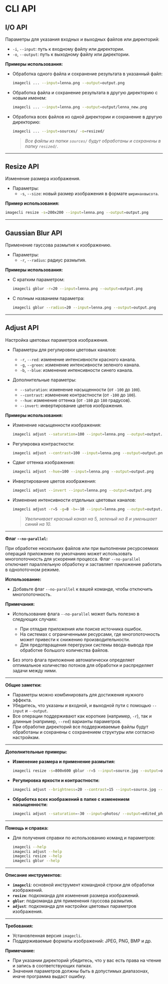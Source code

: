 # CLI API

## I/O API

Параметры для указания входных и выходных файлов или директорий:

- `-i`, `--input`: путь к входному файлу или директории.
- `-o`, `--output`: путь к выходному файлу или директории.

**Примеры использования:**

- Обработка одного файла и сохранение результата в указанный файл:

  ```bash
  imagecli ... --input=lenna.png --output=output.png
  ```

- Обработка файла и сохранение результата в другую директорию с новым именем:

  ```bash
  imagecli ... --input=lenna.png --output=output/lenna_new.png
  ```

- Обработка всех файлов из одной директории и сохранение в другую директорию:

  ```bash
  imagecli ... --input=sources/ -o=resized/
  ```

  > *Все файлы из папки `sources/` будут обработаны и сохранены в папку `resized/`.*

---

## Resize API

Изменение размера изображения.

- Параметры:
    - `-s`, `--size`: новый размер изображения в формате `ширинаxвысота`.

**Пример использования:**

```bash
imagecli resize -s=200x200 --input=lenna.png --output=output.png
```

---

## Gaussian Blur API

Применение гауссова размытия к изображению.

- Параметры:
    - `-r`, `--radius`: радиус размытия.

**Примеры использования:**

- С кратким параметром:

  ```bash
  imagecli gblur -r=20 --input=lenna.png --output=output.png
  ```

- С полным названием параметра:

  ```bash
  imagecli gblur --radius=20 --input=lenna.png --output=output.png
  ```

---

## Adjust API

Настройка цветовых параметров изображения.

- Параметры для регулировки цветовых каналов:

    - `-r`, `--red`: изменение интенсивности красного канала.
    - `-g`, `--green`: изменение интенсивности зеленого канала.
    - `-b`, `--blue`: изменение интенсивности синего канала.

- Дополнительные параметры:

    - `--saturation`: изменение насыщенности (от `-100` до `100`).
    - `--contrast`: изменение контрастности (от `-100` до `100`).
    - `--hue`: изменение оттенка (от `-180` до `180` градусов).
    - `--invert`: инвертирование цветов изображения.

**Примеры использования:**

- Изменение насыщенности изображения:

  ```bash
  imagecli adjust --saturation=100 --input=lenna.png --output=output.png
  ```

- Регулировка контрастности:

  ```bash
  imagecli adjust --contrast=100 --input=lenna.png --output=output.png
  ```

- Сдвиг оттенка изображения:

  ```bash
  imagecli adjust --hue=100 --input=lenna.png --output=output.png
  ```

- Инвертирование цветов изображения:

  ```bash
  imagecli adjust --invert --input=lenna.png --output=output.png
  ```

- Изменение интенсивности отдельных цветовых каналов:

  ```bash
  imagecli adjust -r=5 -g=8 -b=-10 --input=lenna.png --output=output.png
  ```

  > *Увеличивает красный канал на 5, зеленый на 8 и уменьшает синий на 10.*
  
---

**Флаг `--no-parallel`:**

При обработке нескольких файлов или при выполнении ресурсоемких операций приложение по умолчанию может использовать многопоточность для ускорения процесса. Флаг `--no-parallel` отключает параллельную обработку и заставляет приложение работать в однопоточном режиме.

**Использование:**

- Добавьте флаг `--no-parallel` к вашей команде, чтобы отключить многопоточность.

**Примечания:**

- Использование флага `--no-parallel` может быть полезно в следующих случаях:
  - При отладке приложения или поиске источника ошибок.
  - На системах с ограниченными ресурсами, где многопоточность может привести к снижению производительности.
  - Для предотвращения перегрузки системы ввода-вывода при обработке большого количества файлов.

- Без этого флага приложение автоматически определяет оптимальное количество потоков для обработки и распределяет задачи между ними.

---

**Общие заметки:**

- Параметры можно комбинировать для достижения нужного эффекта.
- Убедитесь, что указаны и входной, и выходной пути с помощью `--input` и `--output`.
- Все операции поддерживают как короткие (например, `-r`), так и длинные (например, `--red`) варианты параметров.
- При обработке директорий все поддерживаемые файлы будут обработаны и сохранены с сохранением структуры или согласно настройкам.

---

**Дополнительные примеры:**

- **Изменение размера и применение размытия:**

  ```bash
  imagecli resize -s=800x600 gblur -r=5 --input=source.jpg --output=output.jpg
  ```

- **Регулировка яркости и контрастности:**

  ```bash
  imagecli adjust --brightness=20 --contrast=15 --input=source.jpg --output=output.jpg
  ```

- **Обработка всех изображений в папке с изменением насыщенности:**

  ```bash
  imagecli adjust --saturation=-30 --input=photos/ --output=edited_photos/
  ```

---

**Помощь и справка:**

- Для получения справки по использованию команд и параметров:

  ```bash
  imagecli --help
  imagecli adjust --help
  imagecli resize --help
  imagecli gblur --help
  ```

---

**Описание инструментов:**

- **`imagecli`**: основной инструмент командной строки для обработки изображений.
- **`resize`**: подкоманда для изменения размера изображений.
- **`gblur`**: подкоманда для применения гауссова размытия.
- **`adjust`**: подкоманда для настройки цветовых параметров изображения.

---

**Требования:**

- Установленная версия `imagecli`.
- Поддерживаемые форматы изображений: JPEG, PNG, BMP и др.

**Примечание:**

- При указании директорий убедитесь, что у вас есть права на чтение и запись в соответствующих папках.
- Значения параметров должны быть в допустимых диапазонах, иначе программа выдаст ошибку.

